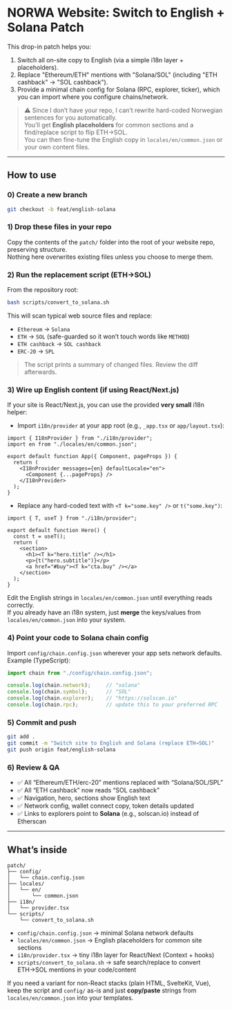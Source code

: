 # NORWA Website: Switch to English + Solana Patch

This drop-in patch helps you:
1) Switch all on-site copy to English (via a simple i18n layer + placeholders).
2) Replace "Ethereum/ETH" mentions with "Solana/SOL" (including "ETH cashback" → "SOL cashback").
3) Provide a minimal chain config for Solana (RPC, explorer, ticker), which you can import where you configure chains/network.

> ⚠️ Since I don’t have your repo, I can’t rewrite hard-coded Norwegian sentences for you automatically.  
> You’ll get **English placeholders** for common sections and a find/replace script to flip ETH→SOL.  
> You can then fine-tune the English copy in `locales/en/common.json` or your own content files.

---

## How to use

### 0) Create a new branch
```bash
git checkout -b feat/english-solana
```

### 1) Drop these files in your repo
Copy the contents of the `patch/` folder into the root of your website repo, preserving structure.  
Nothing here overwrites existing files unless you choose to merge them.

### 2) Run the replacement script (ETH→SOL)
From the repository root:
```bash
bash scripts/convert_to_solana.sh
```
This will scan typical web source files and replace:
- `Ethereum` → `Solana`
- `ETH` → `SOL` (safe-guarded so it won’t touch words like `METHOD`)
- `ETH cashback` → `SOL cashback`
- `ERC-20` → `SPL`

> The script prints a summary of changed files. Review the diff afterwards.

### 3) Wire up English content (if using React/Next.js)
If your site is React/Next.js, you can use the provided **very small** i18n helper:

- Import `i18n/provider` at your app root (e.g., `_app.tsx` or `app/layout.tsx`):
```tsx
import { I18nProvider } from "./i18n/provider";
import en from "./locales/en/common.json";

export default function App({ Component, pageProps }) {
  return (
    <I18nProvider messages={en} defaultLocale="en">
      <Component {...pageProps} />
    </I18nProvider>
  );
}
```

- Replace any hard-coded text with `<T k="some.key" />` or `t("some.key")`:
```tsx
import { T, useT } from "./i18n/provider";

export default function Hero() {
  const t = useT();
  return (
    <section>
      <h1><T k="hero.title" /></h1>
      <p>{t("hero.subtitle")}</p>
      <a href="#buy"><T k="cta.buy" /></a>
    </section>
  );
}
```

Edit the English strings in `locales/en/common.json` until everything reads correctly.  
If you already have an i18n system, just **merge** the keys/values from `locales/en/common.json` into your system.

### 4) Point your code to Solana chain config
Import `config/chain.config.json` wherever your app sets network defaults.
Example (TypeScript):
```ts
import chain from "./config/chain.config.json";

console.log(chain.network);     // "solana"
console.log(chain.symbol);      // "SOL"
console.log(chain.explorer);    // "https://solscan.io"
console.log(chain.rpc);         // update this to your preferred RPC
```

### 5) Commit and push
```bash
git add .
git commit -m "Switch site to English and Solana (replace ETH→SOL)"
git push origin feat/english-solana
```

### 6) Review & QA
- ✅ All “Ethereum/ETH/erc-20” mentions replaced with “Solana/SOL/SPL”
- ✅ All “ETH cashback” now reads “SOL cashback”
- ✅ Navigation, hero, sections show English text
- ✅ Network config, wallet connect copy, token details updated
- ✅ Links to explorers point to **Solana** (e.g., solscan.io) instead of Etherscan

---

## What’s inside

```
patch/
├── config/
│   └── chain.config.json
├── locales/
│   └── en/
│       └── common.json
├── i18n/
│   └── provider.tsx
└── scripts/
    └── convert_to_solana.sh
```

- `config/chain.config.json` → minimal Solana network defaults
- `locales/en/common.json` → English placeholders for common site sections
- `i18n/provider.tsx` → tiny i18n layer for React/Next (Context + hooks)
- `scripts/convert_to_solana.sh` → safe search/replace to convert ETH→SOL mentions in your code/content

If you need a variant for non-React stacks (plain HTML, SvelteKit, Vue), keep the script and `config/` as-is and just **copy/paste** strings from `locales/en/common.json` into your templates.
